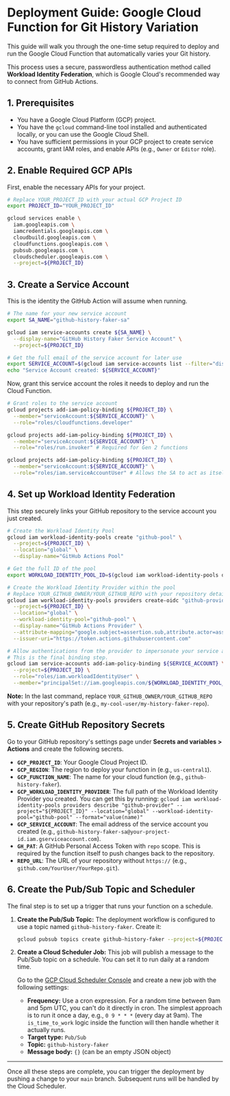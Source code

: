 # Deployment Guide: Google Cloud Function for Git History Variation

This guide will walk you through the one-time setup required to deploy and run the Google Cloud Function that automatically varies your Git history.

This process uses a secure, passwordless authentication method called **Workload Identity Federation**, which is Google Cloud's recommended way to connect from GitHub Actions.

## 1. Prerequisites

- You have a Google Cloud Platform (GCP) project.
- You have the `gcloud` command-line tool installed and authenticated locally, or you can use the Google Cloud Shell.
- You have sufficient permissions in your GCP project to create service accounts, grant IAM roles, and enable APIs (e.g., `Owner` or `Editor` role).

## 2. Enable Required GCP APIs

First, enable the necessary APIs for your project.

```bash
# Replace YOUR_PROJECT_ID with your actual GCP Project ID
export PROJECT_ID="YOUR_PROJECT_ID"

gcloud services enable \
  iam.googleapis.com \
  iamcredentials.googleapis.com \
  cloudbuild.googleapis.com \
  cloudfunctions.googleapis.com \
  pubsub.googleapis.com \
  cloudscheduler.googleapis.com \
  --project=${PROJECT_ID}
```

## 3. Create a Service Account

This is the identity the GitHub Action will assume when running.

```bash
# The name for your new service account
export SA_NAME="github-history-faker-sa"

gcloud iam service-accounts create ${SA_NAME} \
  --display-name="GitHub History Faker Service Account" \
  --project=${PROJECT_ID}

# Get the full email of the service account for later use
export SERVICE_ACCOUNT=$(gcloud iam service-accounts list --filter="displayName='GitHub History Faker Service Account'" --format='value(email)' --project=${PROJECT_ID})
echo "Service Account created: ${SERVICE_ACCOUNT}"
```

Now, grant this service account the roles it needs to deploy and run the Cloud Function.

```bash
# Grant roles to the service account
gcloud projects add-iam-policy-binding ${PROJECT_ID} \
  --member="serviceAccount:${SERVICE_ACCOUNT}" \
  --role="roles/cloudfunctions.developer"

gcloud projects add-iam-policy-binding ${PROJECT_ID} \
  --member="serviceAccount:${SERVICE_ACCOUNT}" \
  --role="roles/run.invoker" # Required for Gen 2 functions

gcloud projects add-iam-policy-binding ${PROJECT_ID} \
  --member="serviceAccount:${SERVICE_ACCOUNT}" \
  --role="roles/iam.serviceAccountUser" # Allows the SA to act as itself during deployment
```

## 4. Set up Workload Identity Federation

This step securely links your GitHub repository to the service account you just created.

```bash
# Create the Workload Identity Pool
gcloud iam workload-identity-pools create "github-pool" \
  --project=${PROJECT_ID} \
  --location="global" \
  --display-name="GitHub Actions Pool"

# Get the full ID of the pool
export WORKLOAD_IDENTITY_POOL_ID=$(gcloud iam workload-identity-pools describe "github-pool" --project="${PROJECT_ID}" --location="global" --format="value(name)")

# Create the Workload Identity Provider within the pool
# Replace YOUR_GITHUB_OWNER/YOUR_GITHUB_REPO with your repository details
gcloud iam workload-identity-pools providers create-oidc "github-provider" \
  --project=${PROJECT_ID} \
  --location="global" \
  --workload-identity-pool="github-pool" \
  --display-name="GitHub Actions Provider" \
  --attribute-mapping="google.subject=assertion.sub,attribute.actor=assertion.actor,attribute.repository=assertion.repository" \
  --issuer-uri="https://token.actions.githubusercontent.com"

# Allow authentications from the provider to impersonate your service account
# This is the final binding step.
gcloud iam service-accounts add-iam-policy-binding ${SERVICE_ACCOUNT} \
  --project=${PROJECT_ID} \
  --role="roles/iam.workloadIdentityUser" \
  --member="principalSet://iam.googleapis.com/${WORKLOAD_IDENTITY_POOL_ID}/attribute.repository/YOUR_GITHUB_OWNER/YOUR_GITHUB_REPO"
```
**Note:** In the last command, replace `YOUR_GITHUB_OWNER/YOUR_GITHUB_REPO` with your repository's path (e.g., `my-cool-user/my-history-faker-repo`).

## 5. Create GitHub Repository Secrets

Go to your GitHub repository's settings page under **Secrets and variables > Actions** and create the following secrets.

- **`GCP_PROJECT_ID`**: Your Google Cloud Project ID.
- **`GCP_REGION`**: The region to deploy your function in (e.g., `us-central1`).
- **`GCP_FUNCTION_NAME`**: The name for your cloud function (e.g., `github-history-faker`).
- **`GCP_WORKLOAD_IDENTITY_PROVIDER`**: The full path of the Workload Identity Provider you created. You can get this by running:
  `gcloud iam workload-identity-pools providers describe "github-provider" --project="${PROJECT_ID}" --location="global" --workload-identity-pool="github-pool" --format="value(name)"`
- **`GCP_SERVICE_ACCOUNT`**: The email address of the service account you created (e.g., `github-history-faker-sa@your-project-id.iam.gserviceaccount.com`).
- **`GH_PAT`**: A GitHub Personal Access Token with `repo` scope. This is required by the function itself to push changes back to the repository.
- **`REPO_URL`**: The URL of your repository without `https://` (e.g., `github.com/YourUser/YourRepo.git`).

## 6. Create the Pub/Sub Topic and Scheduler

The final step is to set up a trigger that runs your function on a schedule.

1.  **Create the Pub/Sub Topic:**
    The deployment workflow is configured to use a topic named `github-history-faker`. Create it:
    ```bash
    gcloud pubsub topics create github-history-faker --project=${PROJECT_ID}
    ```

2.  **Create a Cloud Scheduler Job:**
    This job will publish a message to the Pub/Sub topic on a schedule. You can set it to run daily at a random time.

    Go to the [GCP Cloud Scheduler Console](https://console.cloud.google.com/cloudscheduler) and create a new job with the following settings:
    - **Frequency:** Use a cron expression. For a random time between 9am and 5pm UTC, you can't do it directly in cron. The simplest approach is to run it once a day, e.g., `0 9 * * *` (every day at 9am). The `is_time_to_work` logic inside the function will then handle whether it actually runs.
    - **Target type:** `Pub/Sub`
    - **Topic:** `github-history-faker`
    - **Message body:** `{}` (can be an empty JSON object)

---

Once all these steps are complete, you can trigger the deployment by pushing a change to your `main` branch. Subsequent runs will be handled by the Cloud Scheduler.
